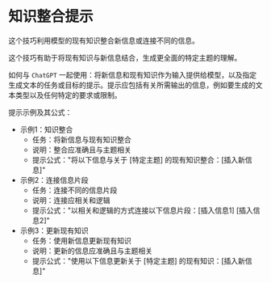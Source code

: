 # 知识整合提示

这个技巧利用模型的现有知识整合新信息或连接不同的信息。

这个技巧有助于将现有知识与新信息结合，生成更全面的特定主题的理解。

如何与 ```ChatGPT``` 一起使用：将新信息和现有知识作为输入提供给模型，以及指定生成文本的任务或目标的提示。提示应包括有关所需输出的信息，例如要生成的文本类型以及任何特定的要求或限制。

提示示例及其公式：

- 示例1：知识整合
  - 任务：将新信息与现有知识整合
  - 说明：整合应准确且与主题相关
  - 提示公式："将以下信息与关于 [特定主题] 的现有知识整合：[插入新信息]"
- 示例2：连接信息片段
  - 任务：连接不同的信息片段
  - 说明：连接应相关和逻辑
  - 提示公式："以相关和逻辑的方式连接以下信息片段：[插入信息1] [插入信息2]"
- 示例3：更新现有知识
  - 任务：使用新信息更新现有知识
  - 说明：更新的信息应准确且与主题相关
  - 提示公式："使用以下信息更新关于 [特定主题] 的现有知识：[插入新信息]"